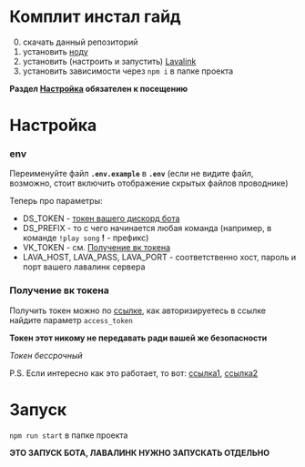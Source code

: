 # Комплит инстал гайд
0. скачать данный репозиторий
1. установить [ноду](https://nodejs.org/)
2. установить (настроить и запустить) [Lavalink](https://github.com/freyacodes/Lavalink#server-configuration)
3. установить зависимости через `npm i` в папке проекта

**Раздел [Настройка](#настройка) обязателен к посещению**

# Настройка
### env
Переименуйте файл **`.env.example`** в **`.env`** (если не видите файл, возможно, стоит включить отображение скрытых файлов проводнике)

Теперь про параметры:
 * DS_TOKEN - [токен вашего дискорд бота](https://discord.com/developers/docs/intro#bots-and-apps)
 * DS_PREFIX - то с чего начинается любая команда (например, в команде `!play song` **!** - префикс)
 * VK_TOKEN - см. [Получение вк токена](#получение-вк-токена)
 * LAVA_HOST, LAVA_PASS, LAVA_PORT - соответственно хост, пароль и порт вашего лавалинк сервера

### Получение вк токена
Получить токен можно по [ссылке](https://oauth.vk.com/authorize?client_id=6121396&scope=offline&redirect_uri=https://oauth.vk.com/blank.html&display=page&response_type=token&revoke=1&redirect_uri=close.html), как авторизируетесь в ссылке найдите параметр `access_token`

**Токен этот никому не передавать ради вашей же безопасности**

*Токен бессрочный*

P.S.
Если интересно как это работает, то вот: [ссылка1](https://vk.com/dev/access_token), [ссылка2](https://vk.com/dev/permissions)

# Запуск
`npm run start` в папке проекта

**ЭТО ЗАПУСК БОТА, ЛАВАЛИНК НУЖНО ЗАПУСКАТЬ ОТДЕЛЬНО**

